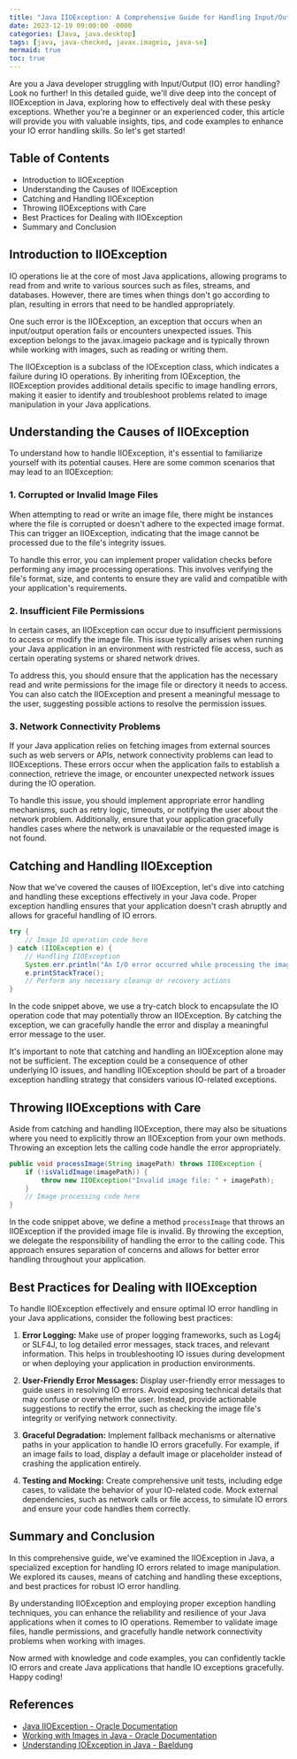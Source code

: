 ```yaml
---
title: "Java IIOException: A Comprehensive Guide for Handling Input/Output Errors"
date: 2023-12-19 09:00:00 -0000
categories: [Java, java.desktop]
tags: [java, java-checked, javax.imageio, java-se]
mermaid: true
toc: true
---
```



Are you a Java developer struggling with Input/Output (IO) error handling? Look no further! In this detailed guide, we'll dive deep into the concept of IIOException in Java, exploring how to effectively deal with these pesky exceptions. Whether you're a beginner or an experienced coder, this article will provide you with valuable insights, tips, and code examples to enhance your IO error handling skills. So let's get started!

## Table of Contents

- Introduction to IIOException
- Understanding the Causes of IIOException
- Catching and Handling IIOException
- Throwing IIOExceptions with Care
- Best Practices for Dealing with IIOException
- Summary and Conclusion

## Introduction to IIOException

IO operations lie at the core of most Java applications, allowing programs to read from and write to various sources such as files, streams, and databases. However, there are times when things don't go according to plan, resulting in errors that need to be handled appropriately.

One such error is the IIOException, an exception that occurs when an input/output operation fails or encounters unexpected issues. This exception belongs to the javax.imageio package and is typically thrown while working with images, such as reading or writing them.

The IIOException is a subclass of the IOException class, which indicates a failure during IO operations. By inheriting from IOException, the IIOException provides additional details specific to image handling errors, making it easier to identify and troubleshoot problems related to image manipulation in your Java applications.

## Understanding the Causes of IIOException

To understand how to handle IIOException, it's essential to familiarize yourself with its potential causes. Here are some common scenarios that may lead to an IIOException:

### 1. Corrupted or Invalid Image Files

When attempting to read or write an image file, there might be instances where the file is corrupted or doesn't adhere to the expected image format. This can trigger an IIOException, indicating that the image cannot be processed due to the file's integrity issues.

To handle this error, you can implement proper validation checks before performing any image processing operations. This involves verifying the file's format, size, and contents to ensure they are valid and compatible with your application's requirements.

### 2. Insufficient File Permissions

In certain cases, an IIOException can occur due to insufficient permissions to access or modify the image file. This issue typically arises when running your Java application in an environment with restricted file access, such as certain operating systems or shared network drives.

To address this, you should ensure that the application has the necessary read and write permissions for the image file or directory it needs to access. You can also catch the IIOException and present a meaningful message to the user, suggesting possible actions to resolve the permission issues.

### 3. Network Connectivity Problems

If your Java application relies on fetching images from external sources such as web servers or APIs, network connectivity problems can lead to IIOExceptions. These errors occur when the application fails to establish a connection, retrieve the image, or encounter unexpected network issues during the IO operation.

To handle this issue, you should implement appropriate error handling mechanisms, such as retry logic, timeouts, or notifying the user about the network problem. Additionally, ensure that your application gracefully handles cases where the network is unavailable or the requested image is not found.

## Catching and Handling IIOException

Now that we've covered the causes of IIOException, let's dive into catching and handling these exceptions effectively in your Java code. Proper exception handling ensures that your application doesn't crash abruptly and allows for graceful handling of IO errors.

```java
try {
    // Image IO operation code here
} catch (IIOException e) {
    // Handling IIOException
    System.err.println("An I/O error occurred while processing the image: " + e.getMessage());
    e.printStackTrace();
    // Perform any necessary cleanup or recovery actions
}
```

In the code snippet above, we use a try-catch block to encapsulate the IO operation code that may potentially throw an IIOException. By catching the exception, we can gracefully handle the error and display a meaningful error message to the user.

It's important to note that catching and handling an IIOException alone may not be sufficient. The exception could be a consequence of other underlying IO issues, and handling IIOException should be part of a broader exception handling strategy that considers various IO-related exceptions.

## Throwing IIOExceptions with Care

Aside from catching and handling IIOException, there may also be situations where you need to explicitly throw an IIOException from your own methods. Throwing an exception lets the calling code handle the error appropriately.

```java
public void processImage(String imagePath) throws IIOException {
    if (!isValidImage(imagePath)) {
        throw new IIOException("Invalid image file: " + imagePath);
    }
    // Image processing code here
}
```

In the code snippet above, we define a method `processImage` that throws an IIOException if the provided image file is invalid. By throwing the exception, we delegate the responsibility of handling the error to the calling code. This approach ensures separation of concerns and allows for better error handling throughout your application.

## Best Practices for Dealing with IIOException

To handle IIOException effectively and ensure optimal IO error handling in your Java applications, consider the following best practices:

1. **Error Logging:** Make use of proper logging frameworks, such as Log4j or SLF4J, to log detailed error messages, stack traces, and relevant information. This helps in troubleshooting IO issues during development or when deploying your application in production environments.

2. **User-Friendly Error Messages:** Display user-friendly error messages to guide users in resolving IO errors. Avoid exposing technical details that may confuse or overwhelm the user. Instead, provide actionable suggestions to rectify the error, such as checking the image file's integrity or verifying network connectivity.

3. **Graceful Degradation:** Implement fallback mechanisms or alternative paths in your application to handle IO errors gracefully. For example, if an image fails to load, display a default image or placeholder instead of crashing the application entirely.

4. **Testing and Mocking:** Create comprehensive unit tests, including edge cases, to validate the behavior of your IO-related code. Mock external dependencies, such as network calls or file access, to simulate IO errors and ensure your code handles them correctly.

## Summary and Conclusion

In this comprehensive guide, we've examined the IIOException in Java, a specialized exception for handling IO errors related to image manipulation. We explored its causes, means of catching and handling these exceptions, and best practices for robust IO error handling.

By understanding IIOException and employing proper exception handling techniques, you can enhance the reliability and resilience of your Java applications when it comes to IO operations. Remember to validate image files, handle permissions, and gracefully handle network connectivity problems when working with images.

Now armed with knowledge and code examples, you can confidently tackle IO errors and create Java applications that handle IO exceptions gracefully. Happy coding!

## References

- [Java IIOException - Oracle Documentation](https://docs.oracle.com/en/java/javase/14/docs/api/java.desktop/javax/imageio/IIOException.html)
- [Working with Images in Java - Oracle Documentation](https://docs.oracle.com/en/java/javase/14/docs/api/java.desktop/javax/imageio/package-summary.html)
- [Understanding IOException in Java - Baeldung](https://www.baeldung.com/java-ioexception)